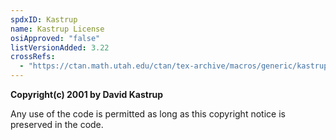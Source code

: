 ```yaml
---
spdxID: Kastrup
name: Kastrup License
osiApproved: "false"
listVersionAdded: 3.22
crossRefs: 
  - "https://ctan.math.utah.edu/ctan/tex-archive/macros/generic/kastrup/binhex.dtx"
---
```


**Copyright(c) 2001 by David Kastrup**

Any use of the code is permitted as long as this copyright notice is preserved in the code.
